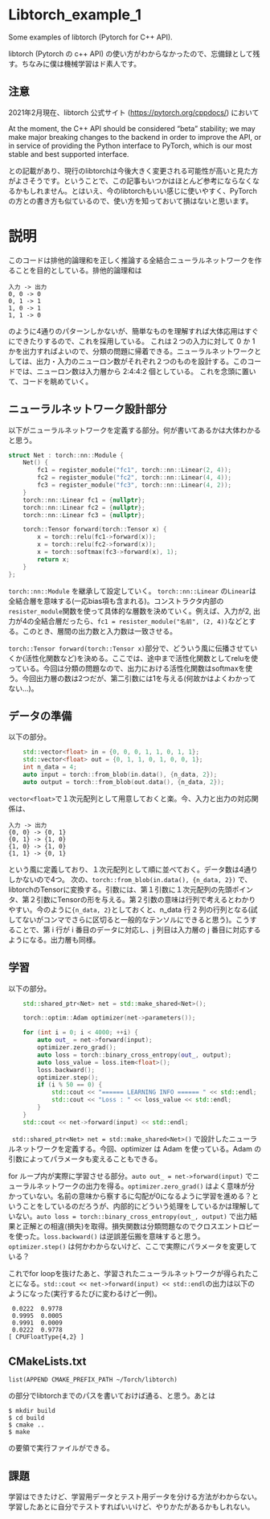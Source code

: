 # Libtorch_example_1
Some examples of libtorch (Pytorch for C++ API).

libtorch (Pytorch の c++ API) の使い方がわからなかったので、忘備録として残す。ちなみに僕は機械学習はド素人です。

注意
--
2021年2月現在、libtorch 公式サイト (https://pytorch.org/cppdocs/) において


At the moment, the C++ API should be considered “beta” stability; we may make major breaking changes to the backend in order to improve the API, or in service of providing the Python interface to PyTorch, which is our most stable and best supported interface.

との記載があり、現行のlibtorchは今後大きく変更される可能性が高いと見た方がよさそうです。ということで、この記事もいつかはほとんど参考にならなくなるかもしれません。とはいえ、今のlibtorchもいい感じに使いやすく、PyTorchの方との書き方も似ているので、使い方を知っておいて損はないと思います。

# 説明
このコードは排他的論理和を正しく推論する全結合ニューラルネットワークを作ることを目的としている。排他的論理和は
```
入力 -> 出力
0, 0 -> 0
0, 1 -> 1
1, 0 -> 1
1, 1 -> 0
```
のように4通りのパターンしかないが、簡単なものを理解すれば大体応用はすぐにできたりするので、これを採用している。
これは２つの入力に対して 0 か 1 かを出力すればよいので、分類の問題に帰着できる。ニューラルネットワークとしては、出力・入力のニューロン数がそれぞれ２つのものを設計する。このコードでは、ニューロン数は入力層から 2:4:4:2 個としている。
これを念頭に置いて、コードを眺めていく。

ニューラルネットワーク設計部分
-
以下がニューラルネットワークを定義する部分。何が書いてあるかは大体わかると思う。
```c++
struct Net : torch::nn::Module {
    Net() {
        fc1 = register_module("fc1", torch::nn::Linear(2, 4));
        fc2 = register_module("fc2", torch::nn::Linear(4, 4));
        fc3 = register_module("fc3", torch::nn::Linear(4, 2));
    }
    torch::nn::Linear fc1 = {nullptr};
    torch::nn::Linear fc2 = {nullptr};
    torch::nn::Linear fc3 = {nullptr};

    torch::Tensor forward(torch::Tensor x) {
        x = torch::relu(fc1->forward(x));
        x = torch::relu(fc2->forward(x));
        x = torch::softmax(fc3->forward(x), 1);
        return x;
    }
};
```

`torch::nn::Module` を継承して設定していく。
`torch::nn::Linear` の`Linear`は全結合層を意味する(一応bias項も含まれる)。コンストラクタ内部の `resister_module`関数を使って具体的な層数を決めていく。例えば、入力が2, 出力が4の全結合層だったら、`fc1 = resister_module("名前", (2, 4))`などとする。このとき、層間の出力数と入力数は一致させる。 

`torch::Tensor forward(torch::Tensor x)`部分で、どういう風に伝播させていくか(活性化関数など)を決める。ここでは、途中まで活性化関数としてreluを使っている。今回は分類の問題なので、出力における活性化関数はsoftmaxを使う。今回出力層の数は2つだが、第二引数には1を与える(何故かはよくわかってない...)。

データの準備
-
以下の部分。
```c++
    std::vector<float> in = {0, 0, 0, 1, 1, 0, 1, 1};
    std::vector<float> out = {0, 1, 1, 0, 1, 0, 0, 1};
    int n_data = 4;
    auto input = torch::from_blob(in.data(), {n_data, 2});
    auto output = torch::from_blob(out.data(), {n_data, 2});
```
`vector<float>`で１次元配列として用意しておくと楽。今、入力と出力の対応関係は、
```
入力 -> 出力
{0, 0} -> {0, 1}
{0, 1} -> {1, 0}
{1, 0} -> {1, 0}
{1, 1} -> {0, 1}
```
という風に定義しており、１次元配列として順に並べておく。データ数は4通りしかないので4つ。
次の、`torch::from_blob(in.data(), {n_data, 2})` で、libtorchのTensorに変換する。引数には、第１引数に１次元配列の先頭ポインタ、第２引数にTensorの形を与える。第２引数の意味は行列で考えるとわかりやすい。今のように`{n_data, 2}`としておくと、n_data 行 2 列の行列となる(試してないがコンマでさらに区切ると一般的なテンソルにできると思う)。こうすることで、第 i 行が i 番目のデータに対応し、j 列目は入力層の j 番目に対応するようになる。出力層も同様。

学習
-

以下の部分。
```c++
    std::shared_ptr<Net> net = std::make_shared<Net>();

    torch::optim::Adam optimizer(net->parameters());

    for (int i = 0; i < 4000; ++i) {
        auto out_ = net->forward(input);
        optimizer.zero_grad();
        auto loss = torch::binary_cross_entropy(out_, output);
        auto loss_value = loss.item<float>();
        loss.backward();
        optimizer.step();
        if (i % 50 == 0) {
            std::cout << "====== LEARNING INFO ====== " << std::endl;
            std::cout << "Loss : " << loss_value << std::endl;
        }
    }
    std::cout << net->forward(input) << std::endl;
```

` std::shared_ptr<Net> net = std::make_shared<Net>()` で設計したニューラルネットワークを定義する。今回、optimizer は Adam を使っている。Adam の引数によってパラメータも変えることもできる。

for ループ内が実際に学習させる部分。`auto out_ = net->forward(input)` でニューラルネットワークの出力を得る。`optimizer.zero_grad()` はよく意味が分かっていない。名前の意味から察するに勾配が0になるように学習を進める？ということをしているのだろうが、内部的にどういう処理をしているかは理解していない。`auto loss = torch::binary_cross_entropy(out_, output)` で出力結果と正解との相違(損失)を取得。損失関数は分類問題なのでクロスエントロピーを使った。`loss.backward()` は逆誤差伝搬を意味すると思う。 `optimizer.step()` は何かわからないけど、ここで実際にパラメータを変更している？

これでfor loopを抜けたあと、学習されたニューラルネットワークが得られたことになる。`std::cout << net->forward(input) << std::endl`の出力は以下のようになった(実行するたびに変わるけど一例)。

```
 0.0222  0.9778
 0.9995  0.0005
 0.9991  0.0009
 0.0222  0.9778
[ CPUFloatType{4,2} ]
```

CMakeLists.txt
-

```
list(APPEND CMAKE_PREFIX_PATH ~/Torch/libtorch)
```
の部分でlibtorchまでのパスを書いておけば通る、と思う。あとは
```
$ mkdir build
$ cd build
$ cmake ..
$ make
```
の要領で実行ファイルができる。

課題
-
学習はできたけど、学習用データとテスト用データを分ける方法がわからない。学習したあとに自分でテストすればいいけど、やりかたがあるかもしれない。